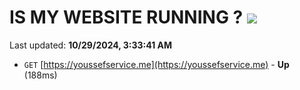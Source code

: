 # IS MY WEBSITE RUNNING ? [![](https://img.shields.io/static/v1?label=Sponsor&message=%E2%9D%A4&logo=GitHub&color=%23fe8e86)](https://github.com/sponsors/Youssef-Lehmam)

Last updated: **10/29/2024, 3:33:41 AM**

- `GET` [https://youssefservice.me](https://youssefservice.me) - **Up** (188ms)
